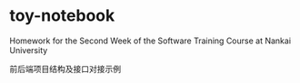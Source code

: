 # toy-notebook
Homework for the Second Week of the Software Training Course at Nankai University 

前后端项目结构及接口对接示例
